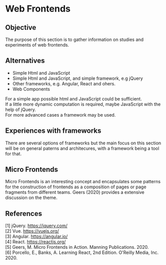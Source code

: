# Web Frontends
## Objective
The purpose of this section is to gather information on studies and experiments of web frontends.

## Alternatives
* Simple Html and JavaScript
* Simple Html and JavaScript, and simple framework, e.g jQuery
* Other frameworks, e.g. Angular, React and ohers.
* Web Components

For a simple app possible html and JavaScript could be sufficient.  
If a little more dynamic computation is required, maybe JavaScript with the help of jQuery.  
For more advanced cases a framework may be used.

## Experiences with frameworks
There are several options of frameworks but the main focus on this section will be on general paterns and architecures, with a framework being a tool for that.

## Micro Frontends
Micro Frontends is an interesting concept and encapsulates some patterns for the construction of frontends as a composition of pages or page fragments from different teams. Geers (2020) provides a extensive discussion on the theme.

## References
[1] jQuery. https://jquery.com/  
[2] Vue. https://vuejs.org/  
[3] Angular. https://angular.io/  
[4] React. https://reactjs.org/  
[5] Geers, M. Micro Frontends in Action. Manning Publications. 2020.  
[6] Porcello, E., Banks, A. Learning React, 2nd Edition. O'Reilly Media, Inc. 2020.